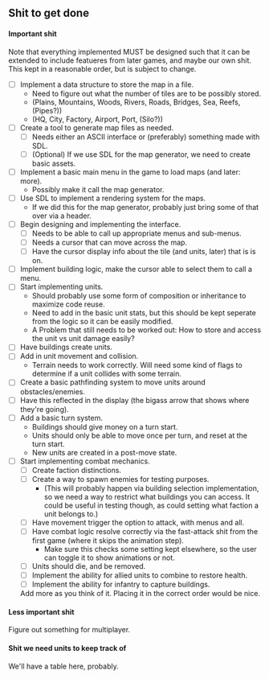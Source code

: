 ## Shit to get done
#### Important shit

Note that everything implemented MUST be designed such that it can be extended to include featueres from later games, and maybe our own shit. This kept in a reasonable order, but is subject to change.

- [ ] Implement a data structure to store the map in a file.
  - Need to figure out what the number of tiles are to be possibly stored.
  - (Plains, Mountains, Woods, Rivers, Roads, Bridges, Sea, Reefs, (Pipes?))
  - (HQ, City, Factory, Airport, Port, (Silo?))
- [ ] Create a tool to generate map files as needed.
  - [ ] Needs either an ASCII interface or (preferably) something made with SDL.
  - [ ] \(Optional) If we use SDL for the map generator, we need to create basic assets.
- [ ] Implement a basic main menu in the game to load maps (and later: more).
  - Possibly make it call the map generator.
- [ ] Use SDL to implement a rendering system for the maps.
  - If we did this for the map generator, probably just bring some of that over via a header.
- [ ] Begin designing and implementing the interface.
  - [ ] Needs to be able to call up appropriate menus and sub-menus.
  - [ ] Needs a cursor that can move across the map.
  - [ ] Have the cursor display info about the tile (and units, later) that is is on.
- [ ] Implement building logic, make the cursor able to select them to call a menu.
- [ ] Start implementing units.
  - Should probably use some form of composition or inheritance to maximize code reuse.
  - Need to add in the basic unit stats, but this should be kept seperate from the logic so it can be easily modified.
  - A Problem that still needs to be worked out: How to store and access the unit vs unit damage easily?
- [ ] Have buildings create units.
- [ ] Add in unit movement and collision.
  - Terrain needs to work correctly. Will need some kind of flags to determine if a unit collides with some terrain.
- [ ] Create a basic pathfinding system to move units around obstacles/enemies.
- [ ] Have this reflected in the display (the bigass arrow that shows where they're going).
- [ ] Add a basic turn system.
  - Buildings should give money on a turn start.
  - Units should only be able to move once per turn, and reset at the turn start.
  - New units are created in a post-move state.
- [ ] Start implementing combat mechanics.
  - [ ] Create faction distinctions.
  - [ ] Create a way to spawn enemies for testing purposes.
    - (This will probably happen via building selection implementation, so we need a way to restrict what buildings you can access. It could be useful in testing though, as could setting what faction a unit belongs to.)
  - [ ] Have movement trigger the option to attack, with menus and all.
  - [ ] Have combat logic resolve correctly via the fast-attack shit from the first game (where it skips the animation step).
    - Make sure this checks some setting kept elsewhere, so the user can toggle it to show animations or not.
  - [ ] Units should die, and be removed.
  - [ ] Implement the ability for allied units to combine to restore health.
  - [ ] Implement the ability for infantry to capture buildings.

  Add more as you think of it. Placing it in the correct order would be nice.

#### Less important shit

Figure out something for multiplayer.

#### Shit we need units to keep track of

We'll have a table here, probably.
